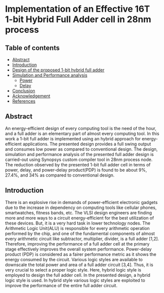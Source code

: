 # Implementation of an Effective 16T 1-bit Hybrid Full Adder cell in 28nm process
## Table of contents
- [Abstract]()
- [Introduction]()
- [Design of the proposed 1-bit hybrid full adder]()
- [Simulation and Performance analysis]()
  - [Power]()
  - [Delay]()
- [Conclusion]()
- [Acknowledgement]()
- [References]()
## Abstract
An energy-efficient design of every computing tool is the need of the hour, and a full adder is an elementary part of almost every computing tool. In this work a 1-bit full adder is implemented using an hybrid approach for energy-efficient applications. The presented design provides a full swing output and consumes low power as compared to conventional design. The design, simulation and performance analysis of the presented full adder design is carried-out using Synopsys custom compiler tool in 28nm process node. The reduction observed by the presented 1-bit full adder cell in terms of power, delay, and power-delay product(PDP) is found to be about 9%, 27.4%, and 34% as compared to conventional design.
## Introduction
There is an explosive rise in demands of power-efficient electronic gadgets due to the increase in dependency on computing tools like cellular phones, smartwatches, fitness bands, etc. The VLSI design engineers are finding more and more ways to a circuit energy-efficient for the best utilization of these devices. But, it is a very hard task in lower technology nodes.
The Arithmetic Logic Unit(ALU) is responsible for every arithmetic operation performed by the chip, and one of the fundamental components of almost every arithmetic circuit like subtractor, multiplier, divider, is a full adder [1,2]. Therefore, improving the performance of a full adder cell at the primary stage effectively improves the overall system performance. Power-delay product (PDP) is considered as a fairer performance metric as it shows the energy consumed by the circuit. 
Various logic styles are available to downscale the total power and area of a full adder circuit [3,4]. Thus, it is very crucial to select a proper logic style. Here, hybrid logic style is employed to design the full adder cell. In the presented design, a hybrid logic style is used. In hybrid style various logic styles are exploited to improve the performance of the entire full adder circuit.

